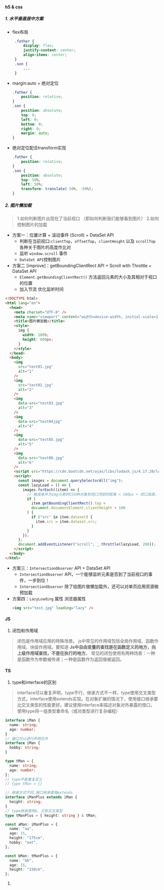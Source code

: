 #### h5 & css
##### 1. 水平垂直居中方案
- flex布局
   ```css
    .father {
        display: flex;
        justify-content: center;
        align-items: center;
    }
    .son {
        ...
    }
    ```
- margin:auto + 绝对定位
    ```css
    .father {
        position: relative;
    }
    .son {
        position: absolute;
        top: 0;
        left: 0;
        bottom: 0;
        right: 0;
        margin: auto;
    }
    ```
- 绝对定位配合transform实现
    ```css
    .father {
        position: relative;
    }
    .son {
        position: absolute;
        top: 50%;
        left: 50%;
        transform: translate(-50%, -50%);
    }
    ```

##### 2. 图片懒加载
>1.如何判断图片出现在了当前视口 （即如何判断我们能够看到图片）
2.如何控制图片的加载
- 方案一：位置计算 + 滚动事件 (Scroll) + DataSet API
  - 判断在当前视口:`clientTop`，`offsetTop`，`clientHeight` 以及  `scrollTop` 各种关于图片的高度作比对
  - 监听 `window.scroll` 事件
  - `DataSet API`控制图片
- 方案二 [improve]：getBoundingClientRect API + Scroll with Throttle + DataSet API
  - `Element.getBoundingClientRect()` 方法返回元素的大小及其相对于视口的位置
  - 加入节流 优化监听时间
```html
<!DOCTYPE html>
<html lang="en">
  <head>
    <meta charset="UTF-8" />
    <meta name="viewport" content="width=device-width, initial-scale=1.0" />
    <title>图片懒加载</title>
    <style>
      img {
        width: 100%;
        height: 600px;
      }
    </style>
  </head>
  <body>
    <img
      src="test01.jpg"
      alt="1"
    />
    <img
      src="test02.jpg"
      alt="2"
    />
    <img
      data-src="test03.jpg"
      alt="3"
    />
    <img
      data-src="test04jpg"
      alt="4"
    />
    <img
      data-src="test05.jpg"
      alt="5"
    />
    <img
      data-src="test06.jpg"
      alt="6"
    />
    <script src="https://cdn.bootcdn.net/ajax/libs/lodash.js/4.17.20/lodash.js"></script>
    <script>
      const images = document.querySelectorAll("img");
      const lazyLoad = () => {
        images.forEach((item) => {
          // 触发条件为img元素的CSSOM对象到视口顶部的距离 < 100px + 视口高度，+100px为了提前触发图片加载
          if (
            item.getBoundingClientRect().top <
            document.documentElement.clientHeight + 100
          ) {
            if ("src" in item.dataset) {
              item.src = item.dataset.src;
            }
          }
        });
      };
      document.addEventListener("scroll", _.throttle(lazyLoad, 200));
    </script>
  </body>
</html>
```
- 方案三：`IntersectionObserver` API + DataSet API
  - `IntersectionObserver` API，一个能够监听元素是否到了当前视口的事件，一步到位！
  - `IntersectionObserver` 除了给图片做懒加载外，还可以对单页应用资源做预加载
- 方案四：`LazyLoading` 属性 浏览器属性
  ```html
  <img src="test.jpg" loading="lazy" />
  ```



#### JS
1. 闭包和作用域
>闭包是作用域应用的特殊场景。 js中常见的作用域包括全局作用域、函数作用域、块级作用域。要知道 **Js中自由变量的查找是在函数定义的地方，向上级作用域查找，不是在执行的地方**。 常见的闭包使用有两种场景：一种是函数作为参数被传递；一种是函数作为返回值被返回。



#### TS
1. type和interface的区别
>interface可以重复声明，type不行，继承方式不一样，type使用交叉类型方式，interface使用extends实现。在对象扩展的情况下，使用接口继承要比交叉类型的性能更好。建议使用interface来描述对象对外暴露的借口，使用type将一组类型重命名（或对类型进行复杂编程）
```typescript
interface iMan {
  name: string;
  age: number;
}
// 接口可以进行声明合并
interface iMan {
  hobby: string;
}

type tMan = {
  name: string;
  age: number;
};
// type不能重复定义
// type tMan = {}

// 继承方式不同,接口继承使用extends
interface iManPlus extends iMan {
  height: string;
}
// type继承使用&，又称交叉类型
type tManPlus = { height: string } & tMan;

const aMan: iManPlus = {
  name: "aa",
  age: 15,
  height: "175cm",
  hobby: "eat",
};

const bMan: tManPlus = {
  name: "bb",
  age: 15,
  height: "150cm",
};
```
1. 
